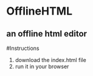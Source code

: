 # OfflineHTML
an offline html editor
--
#Instructions

1. download the index.html file
2. run it in your browser
